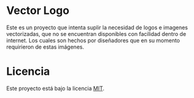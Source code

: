 Vector Logo
===========

Este es un proyecto que intenta suplir la necesidad de logos e imagenes vectorizadas, que no se encuentran disponibles con facilidad dentro de internet. Los cuales son hechos por diseñadores que en su momento requirieron de estas imágenes.

Licencia
========

Este proyecto está bajo la licencia [MIT](./LICENSE).
